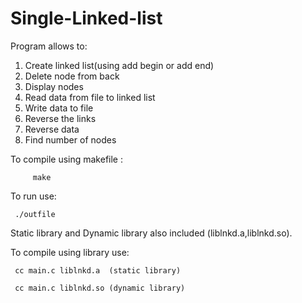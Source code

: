 # Single-Linked-list

Program allows to:
1. Create linked list(using add begin or add end)
2. Delete node from back
3. Display nodes
4. Read data from file to linked list
5. Write data to file
6. Reverse the links
7. Reverse data
8. Find number of nodes

To compile using makefile :
    
         make
To run use:
     
     ./outfile

Static library and Dynamic library also included (liblnkd.a,liblnkd.so).

To compile using library use:

     cc main.c liblnkd.a  (static library)

     cc main.c liblnkd.so (dynamic library)
